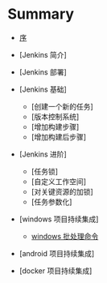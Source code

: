 # Summary

* [序](README.md)
* [Jenkins 简介]
* [Jenkins 部署]
* [Jenkins 基础]
   * [创建一个新的任务] 
   * [版本控制系统]
   * [增加构建步骤]
   * [增加构建后步骤]

* [Jenkins 进阶]
    * [任务锁]
    * [自定义工作空间]
    * [对关键资源的加锁]
    * [任务参数化]
* [windows 项目持续集成]
  * [windows 批处理命令](windows_batch.md)

* [android 项目持续集成]
* [docker  项目持续集成]
